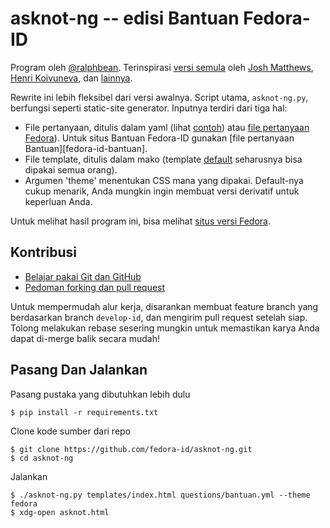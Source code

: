 # asknot-ng -- edisi Bantuan Fedora-ID

Program oleh [@ralphbean][threebean]. Terinspirasi [versi
semula][wcidfm] oleh [Josh Matthews][jdm], [Henri Koivuneva][wham],
dan [lainnya][asknot-contribs].

Rewrite ini lebih fleksibel dari versi awalnya. Script utama,
``asknot-ng.py``, berfungsi seperti static-site generator. Inputnya
terdiri dari tiga hal:

- File pertanyaan, ditulis dalam yaml (lihat
  [contoh][example-questions]) atau [file pertanyaan
  Fedora][fedora-questions]). Untuk situs Bantuan Fedora-ID gunakan
  [file pertanyaan Bantuan][fedora-id-bantuan].
- File template, ditulis dalam mako (template
  [default][default-template] seharusnya bisa dipakai semua orang).
- Argumen 'theme' menentukan CSS mana yang dipakai. Default-nya cukup
  menarik, Anda mungkin ingin membuat versi derivatif untuk keperluan
  Anda.

Untuk melihat hasil program ini, bisa melihat [situs versi Fedora][wcidff].

## Kontribusi

* [Belajar pakai Git dan GitHub][github-help]
* [Pedoman forking dan pull request][patches]

Untuk mempermudah alur kerja, disarankan membuat feature branch yang
berdasarkan branch `develop-id`, dan mengirim pull request setelah
siap. Tolong melakukan rebase sesering mungkin untuk memastikan karya
Anda dapat di-merge balik secara mudah!

## Pasang Dan Jalankan

Pasang pustaka yang dibutuhkan lebih dulu

```
$ pip install -r requirements.txt
```

Clone kode sumber dari repo

```
$ git clone https://github.com/fedora-id/asknot-ng.git
$ cd asknot-ng
```

Jalankan

```
$ ./asknot-ng.py templates/index.html questions/bantuan.yml --theme fedora
$ xdg-open asknot.html
```

[threebean]: http://threebean.org
[fedora]: http://getfedora.org
[example-questions]: https://github.com/fedora-infra/asknot-ng/blob/develop/questions/example.yml
[fedora-questions]: https://github.com/fedora-infra/asknot-ng/blob/develop/questions/fedora.yml
[default-template]: https://github.com/fedora-infra/asknot-ng/blob/develop/templates/index.html
[github-help]: https://help.github.com/articles/good-resources-for-learning-git-and-github/
[requirements]: https://github.com/fedora-infra/asknot-ng/blob/develop/requirements.txt
[patches]: https://help.github.com/articles/editing-files-in-another-user-s-repository/
[wcidfm]: http://whatcanidoformozilla.org
[wcidff]: http://whatcanidoforfedora.org
[jdm]: http://www.joshmatthews.net
[wham]: http://wham.fi
[asknot-contribs]: https://github.com/jdm/asknot/contributors
